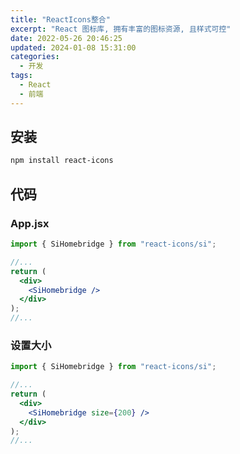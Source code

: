 ```yaml
---
title: "ReactIcons整合"
excerpt: "React 图标库, 拥有丰富的图标资源, 且样式可控"
date: 2022-05-26 20:46:25
updated: 2024-01-08 15:31:00
categories: 
  - 开发
tags:
  - React
  - 前端
---
```


## 安装

```bash
npm install react-icons
```

## 代码

### App.jsx

```jsx
import { SiHomebridge } from "react-icons/si";

//...
return (
  <div>
    <SiHomebridge />
  </div>
);
//...
```

### 设置大小

```jsx
import { SiHomebridge } from "react-icons/si";

//...
return (
  <div>
    <SiHomebridge size={200} />
  </div>
);
//...
```

